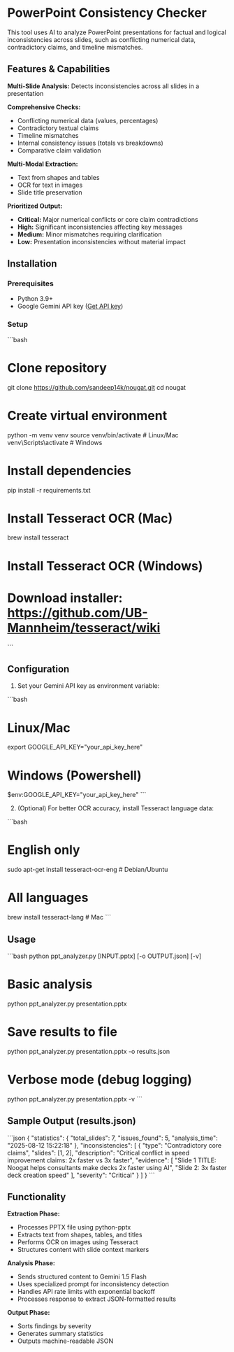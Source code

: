 # PowerPoint Consistency Checker

This tool uses AI to analyze PowerPoint presentations for factual and logical inconsistencies across slides, such as conflicting numerical data, contradictory claims, and timeline mismatches.

## Features & Capabilities

**Multi-Slide Analysis:** Detects inconsistencies across all slides in a presentation

**Comprehensive Checks:**
- Conflicting numerical data (values, percentages)
- Contradictory textual claims
- Timeline mismatches
- Internal consistency issues (totals vs breakdowns)
- Comparative claim validation

**Multi-Modal Extraction:**
- Text from shapes and tables
- OCR for text in images
- Slide title preservation

**Prioritized Output:**
- **Critical:** Major numerical conflicts or core claim contradictions
- **High:** Significant inconsistencies affecting key messages
- **Medium:** Minor mismatches requiring clarification
- **Low:** Presentation inconsistencies without material impact

## Installation

### Prerequisites
- Python 3.9+
- Google Gemini API key ([Get API key](https://aistudio.google.com/app/apikey))

### Setup

\`\`\`bash
# Clone repository
git clone https://github.com/sandeep14k/nougat.git
cd nougat

# Create virtual environment
python -m venv venv
source venv/bin/activate  # Linux/Mac
venv\Scripts\activate    # Windows

# Install dependencies
pip install -r requirements.txt

# Install Tesseract OCR (Mac)
brew install tesseract

# Install Tesseract OCR (Windows)
# Download installer: https://github.com/UB-Mannheim/tesseract/wiki
\`\`\`

## Configuration

1. Set your Gemini API key as environment variable:

\`\`\`bash
# Linux/Mac
export GOOGLE_API_KEY="your_api_key_here"

# Windows (Powershell)
$env:GOOGLE_API_KEY="your_api_key_here"
\`\`\`

2. (Optional) For better OCR accuracy, install Tesseract language data:

\`\`\`bash
# English only
sudo apt-get install tesseract-ocr-eng  # Debian/Ubuntu

# All languages
brew install tesseract-lang  # Mac
\`\`\`

## Usage

\`\`\`bash
python ppt_analyzer.py [INPUT.pptx] [-o OUTPUT.json] [-v]

# Basic analysis
python ppt_analyzer.py presentation.pptx

# Save results to file
python ppt_analyzer.py presentation.pptx -o results.json

# Verbose mode (debug logging)
python ppt_analyzer.py presentation.pptx -v
\`\`\`

## Sample Output (results.json)

\`\`\`json
{
  "statistics": {
    "total_slides": 7,
    "issues_found": 5,
    "analysis_time": "2025-08-12 15:22:18"
  },
  "inconsistencies": [
    {
      "type": "Contradictory core claims",
      "slides": [1, 2],
      "description": "Critical conflict in speed improvement claims: 2x faster vs 3x faster",
      "evidence": [
        "Slide 1 TITLE: Noogat helps consultants make decks 2x faster using AI",
        "Slide 2: 3x faster deck creation speed"
      ],
      "severity": "Critical"
    }
  ]
}
\`\`\`

## Functionality

**Extraction Phase:**
- Processes PPTX file using python-pptx
- Extracts text from shapes, tables, and titles
- Performs OCR on images using Tesseract
- Structures content with slide context markers

**Analysis Phase:**
- Sends structured content to Gemini 1.5 Flash
- Uses specialized prompt for inconsistency detection
- Handles API rate limits with exponential backoff
- Processes response to extract JSON-formatted results

**Output Phase:**
- Sorts findings by severity
- Generates summary statistics
- Outputs machine-readable JSON

